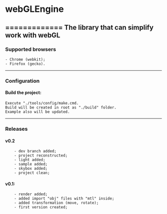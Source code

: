 # webGLEngine
=============
	The library that can simplify work with webGL
----------------------
### Supported browsers
	- Chrome (webkit);
	- Firefox (gecko).
-----------------
### Configuration
#### Build the project:
	Execute "./tools/config/make.cmd.
	Build will be created in root as "./build" folder.
	Example also will be updated.
------------
### Releases
#### v0.2
		- dev branch added;
		- project reconstructed;
		- light added;
		- sample added;
		- skybox added;
		- project clean;
		
#### v0.1:
		- render added;
		- added import "obj" files with "mtl" inside;
		- added transformation (move, rotate);
		- first version created;
		